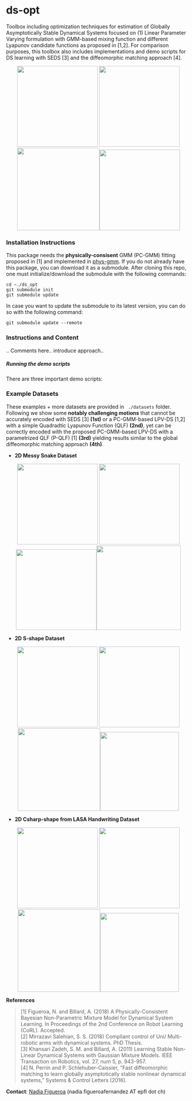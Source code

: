 # ds-opt
Toolbox including optimization techniques for estimation of Globally Asymptotically Stable Dynamical Systems focused on (1) Linear Parameter Varying formulation with GMM-based mixing function and different Lyapunov candidate functions as proposed in [1,2]. 
For comparison purposes, this toolbox also includes implementations and demo scripts for DS learning with SEDS [3] and the diffeomorphic matching approach [4].

<p align="center">
  <img src="https://github.com/nbfigueroa/ds-opt/blob/master/figs/Lshape_lpvO3.png" width="220">
<img src="https://github.com/nbfigueroa/ds-opt/blob/master/figs/Ashape_lpvO3.png" width="220"><img src="https://github.com/nbfigueroa/ds-opt/blob/master/figs/Sshape_lpvO3.png" width="225"><img src="https://github.com/nbfigueroa/ds-opt/blob/master/figs/Ashape_lpvO3.png" width="220">
</>
  
### Installation Instructions
This package needs the **physically-consisent** GMM (PC-GMM) fitting proposed in [1] and implemented in [phys-gmm](https://github.com/nbfigueroa/phys-gmm.git). If you do not already have this package, you can download it as a submodule. After cloning this repo, one must initialize/download the submodule with the following commands:
```
cd ~./ds_opt
git submodule init
git submodule update
```
In case you want to update the submodule to its latest version, you can do so with the following command:
```
git submodule update --remote
```
### Instructions and Content
.. Comments here.. introduce approach..

##### Running the demo scripts
There are three important demo scripts:

### Example Datasets
These examples + more datasets are provided in ```
./datasets``` folder. Following we show some **notably challenging motions** that cannot be accurately encoded with SEDS [3] **(1st)** or a PC-GMM-based LPV-DS [1,2] with a simple Quadradtic Lyapunov Function (QLF) **(2nd)**, yet can be correctly encoded with the proposed PC-GMM-based LPV-DS with a parametrized QLF (P-QLF) [1] **(3rd)** yielding results similar to the global diffeomorphic matching approach **(4th)**. 

-  **2D Messy Snake Dataset**  
<p align="center">
  <img src="https://github.com/nbfigueroa/ds-opt/blob/master/figs/Messy-snake_seds.png" width="220">
<img src="https://github.com/nbfigueroa/ds-opt/blob/master/figs/Messy-snake_lpvO1.png" width="220"><img src="https://github.com/nbfigueroa/ds-opt/blob/master/figs/Messy-snake_lpvO3.png" width="220"><img src="https://github.com/nbfigueroa/ds-opt/blob/master/figs/Messy-snake_diff.png" width="230">
</>

-  **2D S-shape Dataset**  
<p align="center">
  <img src="https://github.com/nbfigueroa/ds-opt/blob/master/figs/Sshape_seds.png" width="220">
<img src="https://github.com/nbfigueroa/ds-opt/blob/master/figs/Sshape_lpvO1.png" width="220"><img src="https://github.com/nbfigueroa/ds-opt/blob/master/figs/Sshape_lpvO3.png" width="225"><img src="https://github.com/nbfigueroa/ds-opt/blob/master/figs/Sshape_diff.png" width="215">
</>
  
-  **2D Csharp-shape from LASA Handwriting Dataset**  
<p align="center">
  <img src="https://github.com/nbfigueroa/ds-opt/blob/master/figs/CSharp_seds.png" width="220">
<img src="https://github.com/nbfigueroa/ds-opt/blob/master/figs/CSharp_lpvO1.png" width="220"><img src="https://github.com/nbfigueroa/ds-opt/blob/master/figs/CSharp_lpvO3.png" width="225"><img src="https://github.com/nbfigueroa/ds-opt/blob/master/figs/CSharp_diff.png" width="215">
</>




**References**     
> [1] Figueroa, N. and Billard, A. (2018) A Physically-Consistent Bayesian Non-Parametric Mixture Model for Dynamical System Learning. In Proceedings of the 2nd Conference on Robot Learning (CoRL). Accepted.   
> [2] Mirrazavi Salehian, S. S. (2018) Compliant control of Uni/ Multi- robotic arms with dynamical systems. PhD Thesis.   
> [3] Khansari Zadeh, S. M. and Billard, A. (2011) Learning Stable Non-Linear Dynamical Systems with Gaussian Mixture Models. IEEE Transaction on Robotics, vol. 27, num 5, p. 943-957.    
> [4] N. Perrin and P. Schlehuber-Caissier, “Fast diffeomorphic matching to learn globally asymptotically stable nonlinear dynamical systems,” Systems & Control Letters (2016).

**Contact**: [Nadia Figueroa](http://lasa.epfl.ch/people/member.php?SCIPER=238387) (nadia.figueroafernandez AT epfl dot ch)
